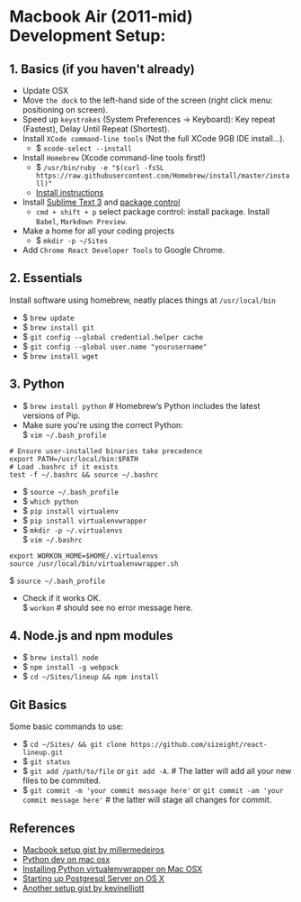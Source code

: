 # Macbook Air (2011-mid) Development Setup:

## 1. Basics (if you haven't already)
- Update OSX
- Move `the dock` to the left-hand side of the screen (right click menu: positioning on screen).
- Speed up `keystrokes` (System Preferences -> Keyboard): Key repeat (Fastest), Delay Until Repeat (Shortest).
- Install `XCode command-line tools` (Not the full XCode 9GB IDE install...).
  * $ `xcode-select --install`
- Install `Homebrew` (Xcode command-line tools first!)
  * $ `/usr/bin/ruby -e "$(curl -fsSL https://raw.githubusercontent.com/Homebrew/install/master/install)"`
  * [Install instructions](http://brew.sh/)
- Install [Sublime Text 3](https://www.sublimetext.com/3) and [package control](https://packagecontrol.io/installation)
  * `cmd + shift + p` select package control: install package. Install `Babel`, `Markdown Preview`.
- Make a home for all your coding projects
  * $ `mkdir -p ~/Sites`
- Add `Chrome React Developer Tools` to Google Chrome.

## 2. Essentials
Install software using homebrew, neatly places things at `/usr/local/bin`
- $ `brew update`
- $ `brew install git`
- $ `git config --global credential.helper cache`
- $ `git config --global user.name "yourusername"`
- $ `brew install wget`

## 3. Python
- $ `brew install python` # Homebrew’s Python includes the latest versions of Pip.
- Make sure you're using the correct Python:  
  $ `vim ~/.bash_profile`  
```
# Ensure user-installed binaries take precedence
export PATH=/usr/local/bin:$PATH
# Load .bashrc if it exists
test -f ~/.bashrc && source ~/.bashrc
```
- $ `source ~/.bash_profile`
- $ `which python`
- $ `pip install virtualenv`
- $ `pip install virtualenvwrapper`
- $ `mkdir -p ~/.virtualenvs`  
  $ `vim ~/.bashrc`  
```
export WORKON_HOME=$HOME/.virtualenvs
source /usr/local/bin/virtualenvwrapper.sh
```
  $ `source ~/.bash_profile`
- Check if it works OK.  
  $ `workon` # should see no error message here.

## 4. Node.js and npm modules
- $ `brew install node`
- $ `npm install -g webpack`
- $ `cd ~/Sites/lineup && npm install`

## Git Basics
Some basic commands to use: 
- $ `cd ~/Sites/ && git clone https://github.com/sizeight/react-lineup.git`
- $ `git status`
- $ `git add /path/to/file` or `git add -A`. # The latter will add all your new files to be commited.
- $ `git commit -m 'your commit message here'` or `git commit -am 'your commit message here'` # the latter will stage all changes for commit.



## References
- [Macbook setup gist by millermedeiros](https://gist.github.com/millermedeiros/6615994)
- [Python dev on mac osx](https://hackercodex.com/guide/python-development-environment-on-mac-osx/)
- [Installing Python virtualenvwrapper on Mac OSX](http://virtualenvwrapper.readthedocs.org/en/latest/install.html)
- [Starting up Postgresql Server on OS X](http://stackoverflow.com/questions/7975556/how-to-start-postgresql-server-on-mac-os-x)
- [Another setup gist by kevinelliott](https://gist.github.com/kevinelliott/e12aa642a8388baf2499)